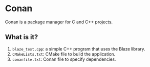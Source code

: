 # Conan

Conan is a package manager for C and C++ projects.


## What is it?

1. `blaze_test.cpp`: a simple C++ program that uses the Blaze library.
1. `CMakeLists.txt`: CMake file to build the application.
1. `conanfile.txt`: Conan file to specify dependencies.
